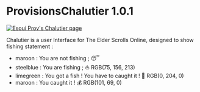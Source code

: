 ProvisionsChalutier 1.0.1
=============

[![Esoui Prov's Chalutier page](https://img.shields.io/badge/esoui.com-Provision%27s%20Chalutier-green.svg)](https://www.esoui.com/downloads/info2203-ProvisionsChalutierFishing.html)

Chalutier is a user Interface for The Elder Scrolls Online, designed to show fishing statement :

 - maroon : You are not fishing ; 😴
 - steelblue : You are fishing ;  ⛵ RGB(75, 156, 213)
 - limegreen : You got a fish ! You have to caught it ! 🎣 RGB(0, 204, 0) 
 - maroon : You caught it ! 💰 RGB(101, 69, 0)
